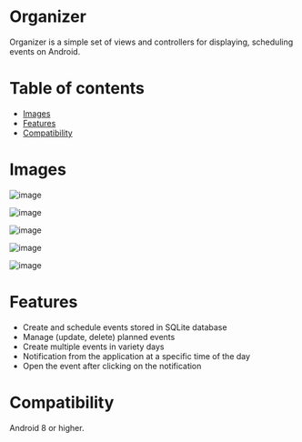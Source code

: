 # Organizer

Organizer is a simple set of views and controllers for displaying, scheduling events on Android.

# Table of contents

- [Images](#Images)
- [Features](#Features)
- [Compatibility](#Compatibility)



# Images

![image](https://user-images.githubusercontent.com/64542678/114023297-0192f000-9873-11eb-924d-e2ef59b31f0e.png)

![image](https://user-images.githubusercontent.com/64542678/114024085-ee345480-9873-11eb-8130-b0dbada42e4f.png)

![image](https://user-images.githubusercontent.com/64542678/114024159-0310e800-9874-11eb-855b-70b6421eefd1.png)

![image](https://user-images.githubusercontent.com/64542678/114024203-0f954080-9874-11eb-8e75-e245e8f39de0.png)

![image](https://user-images.githubusercontent.com/64542678/114024259-1d4ac600-9874-11eb-87d3-8591c88736ff.png)

# Features

* Create and schedule events stored in SQLite database
* Manage (update, delete) planned events
* Create multiple events in variety days
* Notification from the application at a specific time of the day
* Open the event after clicking on the notification

# Compatibility

Android 8 or higher.
